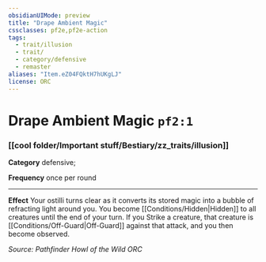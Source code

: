 ```yaml
---
obsidianUIMode: preview
title: "Drape Ambient Magic"
cssclasses: pf2e,pf2e-action
tags:
  - trait/illusion
  - trait/
  - category/defensive
  - remaster
aliases: "Item.eZ04FQktH7hUKgLJ"
license: ORC
---
```

# Drape Ambient Magic `pf2:1`

### [[cool folder/Important stuff/Bestiary/zz_traits/illusion]]

**Category** defensive; 




**Frequency** once per round

* * *

**Effect** Your ostilli turns clear as it converts its stored magic into a bubble of refracting light around you. You become [[Conditions/Hidden|Hidden]] to all creatures until the end of your turn. If you Strike a creature, that creature is [[Conditions/Off-Guard|Off-Guard]] against that attack, and you then become observed.

*Source: Pathfinder Howl of the Wild*
*ORC*